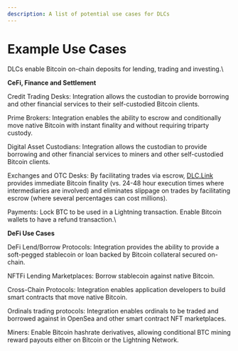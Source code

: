 ```yaml
---
description: A list of potential use cases for DLCs
---
```


# Example Use Cases

DLCs enable Bitcoin on-chain deposits for lending, trading and investing.\


**CeFi, Finance and Settlement**

Credit Trading Desks: Integration allows the custodian to provide borrowing and other financial services to their self-custodied Bitcoin clients.

Prime Brokers: Integration enables the ability to escrow and conditionally move native Bitcoin with instant finality and without requiring triparty custody.

Digital Asset Custodians: Integration allows the custodian to provide borrowing and other financial services to miners and other self-custodied Bitcoin clients.

Exchanges and OTC Desks: By facilitating trades via escrow, [DLC.Link](http://dlc.link) provides immediate Bitcoin finality (vs. 24-48 hour execution times where intermediaries are involved) and eliminates slippage on trades by facilitating escrow (where several percentages can cost millions).&#x20;

Payments: Lock BTC to be used in a Lightning transaction. Enable Bitcoin wallets to have a refund transaction.\


**DeFi Use Cases**

DeFi Lend/Borrow Protocols: Integration provides the ability to provide a soft-pegged stablecoin or loan backed by Bitcoin collateral secured on-chain.

NFTFi Lending Marketplaces: Borrow stablecoin against native Bitcoin.

Cross-Chain Protocols: Integration enables application developers to build smart contracts that move native Bitcoin.

Ordinals trading protocols: Integration enables ordinals to be traded and borrowed against in OpenSea and other smart contract NFT marketplaces.

Miners: Enable Bitcoin hashrate derivatives, allowing conditional BTC mining reward payouts either on Bitcoin or the Lightning Network.
